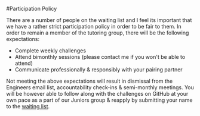 #Participation Policy

There are a number of people on the waiting list and I feel its important that we have a rather strict participation policy in order to be fair to them. In order to remain a member of the tutoring group, there will be the following expectations: 

- Complete weekly challenges 
- Attend bimonthly sessions (please contact me if you won't be able to attend)
- Communicate professionally & responsibly with your pairing partner

Not meeting the above expectations will result in dismissal from the Engineers email list, accountability check-ins & semi-monthly meetings. You will be however able to follow along with the challenges on GitHub at your own pace as a part of our Juniors group & reapply by submitting your name to the [waiting list](https://docs.google.com/a/goodproduce.net/forms/d/11WzmAGErqLTQ6NAwtBOTVl_BOlkXdj3L-8tbzBNGb9s/viewform).


